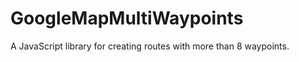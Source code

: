 GoogleMapMultiWaypoints
=======================

A JavaScript library for creating routes with more than 8 waypoints. 
